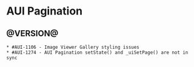 AUI Pagination
========

@VERSION@
------
	* #AUI-1106 - Image Viewer Gallery styling issues
    * #AUI-1274 - AUI Pagination setState() and _uiSetPage() are not in sync